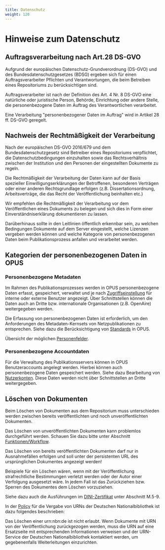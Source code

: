 ```yaml
---
title: Datenschutz
weight: 120
---
```


# Hinweise zum Datenschutz

## Auftragsverarbeitung nach Art.28 DS-GVO
Aufgrund der europäischen Datenschutz-Grundverordnung (DS-GVO) und des Bundesdatenschutzgesetzes (BDSG) ergeben sich für einen Auftragsverarbeiter Pflichten und Verantwortungen, die beim Betreiben eines Repositoriums zu berücksichtigen sind. 

Auftragsverarbeiter ist nach der Definition des Art. 4 Nr. 8 DS-GVO eine natürliche oder juristische Person, Behörde, Einrichtung oder andere Stelle, die personenbezogene Daten im Auftrag des Verantwortlichen verarbeitet.

Eine Verarbeitung "personenbezogener Daten im Auftrag" wird in Artikel 28 ff. DS-GVO geregelt.


## Nachweis der Rechtmäßigkeit der Verarbeitung
Nach der europäischen DS-GVO 2016/679 und dem Bundesdatenschutzgesetz sind Betreiber eines Repositoriums verpflichtet, die Datenschutzbedingungen einzuhalten sowie das Rechtsverhältnis zwischen der Institution und den Personen der eingestellten Dokumente zu regeln.

Die Rechtmäßigkeit der Verarbeitung der Daten kann auf der Basis spezieller Einwilligungserklärungen der Betroffenen, besonderen Verträgen oder einer anderen Rechtsgrundlage erfolgen (z.B. Dissertationsordnung, Arbeitsverträge, die das Recht der Veröffentlichung beinhalten etc.)
 
Wir empfehlen die Rechtmäßigkeit der Verarbeitung vor dem Veröffentlichen eines Dokuments zu belegen und sich dies in Form einer Einverständniserklärung dokumentieren zu lassen. 

Darüberhinaus sollte in den Leitlinien öffentlich erkennbar sein, zu welchen Bedingungen Dokumente auf dem Server eingestellt, welche Lizenzen vergeben werden können und welche Kategorie von personenbezogenen Daten beim Publikationsprozess anfallen und verarbeitet werden. 


## Kategorien der personenbezogenen Daten in OPUS
### Personenbezogene Metadaten
Im Rahmen des Publikationsprozesses werden in OPUS personenbezogene Daten erfasst, gespeichert, verwaltet und je nach [Zugriffseinstellung](/userdoc/admin/security.html) für interne oder externe Benutzer angezeigt. Über Schnittstellen können die Daten auch an Dritte bzw. internationale Organisationen (z.B. OpenAire) weitergegeben werden.

Die Erfassung von personenbezogenen Daten ist erforderlich, um den Anforderungen des Metadaten-Kernsets von Netzpublikationen zu entsprechen.
Siehe dazu die Berücksichtigung von [Standards](/userdoc/introduction.html) in OPUS.

Übersicht der möglichen [Personenfelder](/userdoc/reference/fields.html#personen).

### Personenbezogene Accountdaten
Für die Verwaltung des Publikationsservers können in OPUS Benutzeraccounts angelegt werden. Hierbei können auch personenbezogene Daten gespeichert werden.
Siehe dazu Bearbeitung von [Nutzerkonten](/userdoc/admin/security.html).
Diese Daten werden nicht über Schnittstellen an Dritte weitergegeben.


## Löschen von Dokumenten

Beim Löschen von Dokumenten aus dem Repositorium muss unterschieden werden zwischen bereits veröffentlichten und noch unveröffentlichten Dokumenten.

Das Löschen von unveröffentlichten Dokumenten kann problemlos durchgeführt werden. Schauen Sie dazu bitte unter Abschnitt [Funktionen/Workflow](/userdoc/features/workflow.html).

<p class="warning">
Das Löschen von bereits veröffentlichten Dokumenten darf nur in Ausnahmefällen erfolgen und soll unter der persistenten URL des ursprünglichen Dokumentes angezeigt werden! 
</p>

Beispiele für ein Löschen wären, wenn mit der Veröffentlichung strafrechtliche Bestimmungen verletzt werden oder der Autor einer Verfolgung ausgesetzt wäre.
In jedem Fall ist das Zurückziehen bzw. Sperren des Dokumentes dem Löschen vorzuziehen.

Siehe dazu auch die Ausführungen im [DINI-Zertifikat](https://dini.de/dini-zertifikat/) unter Abschnitt M.5-9.

In der [Policy](http://www.dnb.de/DE/Netzpublikationen/URNService/urnservice_node.html) für die Vergabe von URNs der Deutschen Nationalbibliothek ist dazu folgendes beschrieben:

<p class="warning">
Das Löschen einer urn:nbn:de ist nicht erlaubt. Wenn Dokumente mit URN von der Veröffentlichung zurückgezogen werden, muss die URN auf eine Ersatzseite mit entsprechenden Informationen verweisen und der URN-Service der Deutschen Nationalbibliothek kontaktiert werden, um gegebenenfalls Weiterleitungen einzurichten.
</p>

